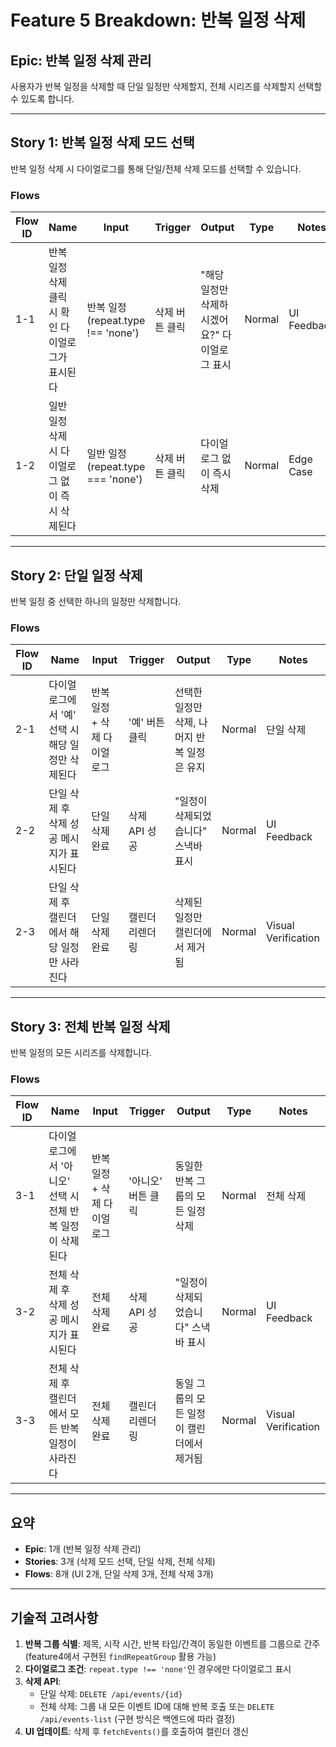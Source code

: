 # Feature 5 Breakdown: 반복 일정 삭제

## Epic: 반복 일정 삭제 관리

사용자가 반복 일정을 삭제할 때 단일 일정만 삭제할지, 전체 시리즈를 삭제할지 선택할 수 있도록 합니다.

---

## Story 1: 반복 일정 삭제 모드 선택

반복 일정 삭제 시 다이얼로그를 통해 단일/전체 삭제 모드를 선택할 수 있습니다.

### Flows

| Flow ID | Name | Input | Trigger | Output | Type | Notes |
|---------|------|-------|---------|--------|------|-------|
| 1-1 | 반복 일정 삭제 클릭 시 확인 다이얼로그가 표시된다 | 반복 일정 (repeat.type !== 'none') | 삭제 버튼 클릭 | "해당 일정만 삭제하시겠어요?" 다이얼로그 표시 | Normal | UI Feedback |
| 1-2 | 일반 일정 삭제 시 다이얼로그 없이 즉시 삭제된다 | 일반 일정 (repeat.type === 'none') | 삭제 버튼 클릭 | 다이얼로그 없이 즉시 삭제 | Normal | Edge Case |

---

## Story 2: 단일 일정 삭제

반복 일정 중 선택한 하나의 일정만 삭제합니다.

### Flows

| Flow ID | Name | Input | Trigger | Output | Type | Notes |
|---------|------|-------|---------|--------|------|-------|
| 2-1 | 다이얼로그에서 '예' 선택 시 해당 일정만 삭제된다 | 반복 일정 + 삭제 다이얼로그 | '예' 버튼 클릭 | 선택한 일정만 삭제, 나머지 반복 일정은 유지 | Normal | 단일 삭제 |
| 2-2 | 단일 삭제 후 삭제 성공 메시지가 표시된다 | 단일 삭제 완료 | 삭제 API 성공 | "일정이 삭제되었습니다" 스낵바 표시 | Normal | UI Feedback |
| 2-3 | 단일 삭제 후 캘린더에서 해당 일정만 사라진다 | 단일 삭제 완료 | 캘린더 리렌더링 | 삭제된 일정만 캘린더에서 제거됨 | Normal | Visual Verification |

---

## Story 3: 전체 반복 일정 삭제

반복 일정의 모든 시리즈를 삭제합니다.

### Flows

| Flow ID | Name | Input | Trigger | Output | Type | Notes |
|---------|------|-------|---------|--------|------|-------|
| 3-1 | 다이얼로그에서 '아니오' 선택 시 전체 반복 일정이 삭제된다 | 반복 일정 + 삭제 다이얼로그 | '아니오' 버튼 클릭 | 동일한 반복 그룹의 모든 일정 삭제 | Normal | 전체 삭제 |
| 3-2 | 전체 삭제 후 삭제 성공 메시지가 표시된다 | 전체 삭제 완료 | 삭제 API 성공 | "일정이 삭제되었습니다" 스낵바 표시 | Normal | UI Feedback |
| 3-3 | 전체 삭제 후 캘린더에서 모든 반복 일정이 사라진다 | 전체 삭제 완료 | 캘린더 리렌더링 | 동일 그룹의 모든 일정이 캘린더에서 제거됨 | Normal | Visual Verification |

---

## 요약

- **Epic**: 1개 (반복 일정 삭제 관리)
- **Stories**: 3개 (삭제 모드 선택, 단일 삭제, 전체 삭제)
- **Flows**: 8개 (UI 2개, 단일 삭제 3개, 전체 삭제 3개)

---

## 기술적 고려사항

1. **반복 그룹 식별**: 제목, 시작 시간, 반복 타입/간격이 동일한 이벤트를 그룹으로 간주 (feature4에서 구현된 `findRepeatGroup` 활용 가능)
2. **다이얼로그 조건**: `repeat.type !== 'none'`인 경우에만 다이얼로그 표시
3. **삭제 API**:
   - 단일 삭제: `DELETE /api/events/{id}`
   - 전체 삭제: 그룹 내 모든 이벤트 ID에 대해 반복 호출 또는 `DELETE /api/events-list` (구현 방식은 백엔드에 따라 결정)
4. **UI 업데이트**: 삭제 후 `fetchEvents()`를 호출하여 캘린더 갱신

